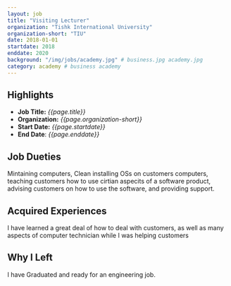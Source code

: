```yaml
---
layout: job
title: "Visiting Lecturer"
organization: "Tishk International University"
organization-short: "TIU"
date: 2018-01-01
startdate: 2018
enddate: 2020
background: "/img/jobs/academy.jpg" # business.jpg academy.jpg
category: academy # business academy
---
```


## Highlights

- **Job Title:** _{{page.title}}_
- **Organization:** _{{page.organization-short}}_
- **Start Date:** _{{page.startdate}}_
- **End Date**: _{{page.enddate}}_

## Job Dueties

Mintaining computers, Clean installing OSs on customers computers, teaching customers how to use cirtian aspecits of a software product, advising customers on how to use the software, and providing support.

## Acquired Experiences

I have learned a great deal of how to deal with customers, as well as many aspects of computer technician while I was helping customers

## Why I Left

I have Graduated and ready for an engineering job.
